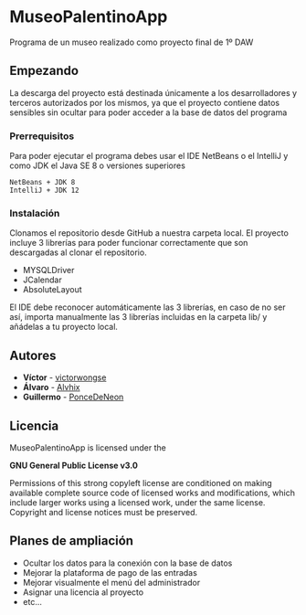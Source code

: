 # MuseoPalentinoApp

Programa de un museo realizado como proyecto final de 1º DAW

## Empezando

La descarga del proyecto está destinada únicamente a los desarrolladores y terceros autorizados por los mismos, ya que el proyecto contiene datos sensibles sin ocultar para poder acceder a la base de datos del programa

### Prerrequisitos

Para poder ejecutar el programa debes usar el IDE NetBeans o el IntelliJ y como JDK el Java SE 8 o versiones superiores
```
NetBeans + JDK 8
IntelliJ + JDK 12
```

### Instalación

Clonamos el repositorio desde GitHub a nuestra carpeta local.
El proyecto incluye 3 librerías para poder funcionar correctamente que son descargadas al clonar el repositorio.
* MYSQLDriver
* JCalendar
* AbsoluteLayout

El IDE debe reconocer automáticamente las 3 librerías, en caso de no ser así, importa manualmente las 3 librerías incluidas en la carpeta lib/ y añádelas a tu proyecto local.

## Autores

* **Víctor** - [victorwongse](https://github.com/victorwongse)
* **Álvaro** - [Alvhix](https://github.com/Alvhix)
* **Guillermo** - [PonceDeNeon](https://github.com/PonceDeNeon)

## Licencia

MuseoPalentinoApp is licensed under the

**GNU General Public License v3.0**

Permissions of this strong copyleft license are conditioned on making available complete source code of licensed works and modifications, which include larger works using a licensed work, under the same license. Copyright and license notices must be preserved.

## Planes de ampliación

* Ocultar los datos para la conexión con la base de datos
* Mejorar la plataforma de pago de las entradas
* Mejorar visualmente el menú del administrador
* Asignar una licencia al proyecto
* etc...

